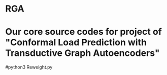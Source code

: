 # RGA

# Our core source codes for project of "Conformal Load Prediction with Transductive Graph Autoencoders"

#python3 Reweight.py

